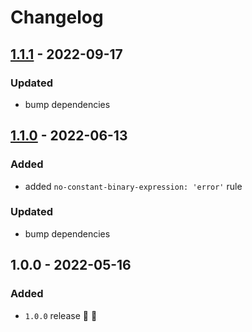 # Changelog


## [1.1.1](https://github.com/supercharge/eslint-config/compare/v1.1.0...v1.1.1) - 2022-09-17

### Updated
- bump dependencies


## [1.1.0](https://github.com/supercharge/eslint-config/compare/v1.0.0...v1.1.0) - 2022-06-13

### Added
- added `no-constant-binary-expression: 'error'` rule

### Updated
- bump dependencies


## 1.0.0 - 2022-05-16

### Added
- `1.0.0` release 🚀 🎉

